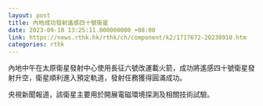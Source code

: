 ```yaml
---
layout: post
title: 內地成功發射遙感四十號衛星
date: 2023-09-10 13:25:11.000000000 +08:00
link: https://news.rthk.hk/rthk/ch/component/k2/1717672-20230910.htm
categories: rthk
---
```


內地中午在太原衛星發射中心使用長征六號改運載火箭，成功將遙感四十號衛星發射升空，衛星順利進入預定軌道，發射任務獲得圓滿成功。

央視新聞報道，該衛星主要用於開展電磁環境探測及相關技術試驗。
